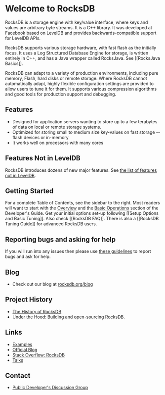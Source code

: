 # Welcome to RocksDB
RocksDB is a storage engine with key/value interface, where keys and values are arbitrary byte streams. It is a C++ library. It was developed at Facebook based on LevelDB and provides backwards-compatible support for LevelDB APIs.

RocksDB supports various storage hardware, with fast flash as the initially focus. It uses a Log Structured Database Engine for storage, is written entirely in C++, and has a Java wrapper called RocksJava. See [[RocksJava Basics]].

RocksDB can adapt to a variety of production environments, including pure memory, Flash, hard disks or remote storage. Where RocksDB cannot automatically adapt, highly flexible configuration settings are provided to allow users to tune it for them. It supports various compression algorithms and good tools for production support and debugging.

## Features
* Designed for application servers wanting to store up to a few terabytes of data on local or remote storage systems.
* Optimized for storing small to medium size key-values on fast storage -- flash devices or in-memory
* It works well on processors with many cores

## Features Not in LevelDB
RocksDB introduces dozens of new major features. See [the list of features not in LevelDB](https://github.com/facebook/rocksdb/wiki/Features-Not-in-LevelDB).


## Getting Started
For a complete Table of Contents, see the sidebar to the right. Most readers will want to start with the [Overview](https://github.com/facebook/rocksdb/wiki/RocksDB-Basics) and the [Basic Operations](https://github.com/facebook/rocksdb/wiki/Basic-Operations) section of the Developer's Guide. Get your initial options set-up following [[Setup Options and Basic Tuning]]. Also check [[RocksDB FAQ]]. There is also a [[RocksDB Tuning Guide]] for advanced RocksDB users.

## Reporting bugs and asking for help
If you will run into any issues then please use [these guidelines](https://github.com/facebook/mysql-5.6/wiki/Reporting-bugs-and-asking-for-help) to report bugs and ask for help.

## Blog 
* Check out our blog at [rocksdb.org/blog](http://rocksdb.org/blog)

## Project History
* [The History of RocksDB](http://rocksdb.blogspot.com/2013/11/the-history-of-rocksdb.html)
* [Under the Hood: Building and open-sourcing RocksDB](https://www.facebook.com/notes/facebook-engineering/under-the-hood-building-and-open-sourcing-rocksdb/10151822347683920).

## Links 
* [Examples](https://github.com/facebook/rocksdb/tree/master/examples)
* [Official Blog](http://rocksdb.org/blog/)
* [Stack Overflow: RocksDB](https://stackoverflow.com/questions/tagged/rocksdb)
* [Talks](https://github.com/facebook/rocksdb/wiki/Talks)

## Contact 
* [Public Developer's Discussion Group](https://www.facebook.com/groups/rocksdb.dev/)